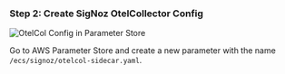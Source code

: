 ### Step 2: Create SigNoz OtelCollector Config

![OtelCol Config in Parameter Store](/img/docs/ecs-docs/ecs-otelcol-sidecar-config-ssm.webp)

Go to AWS Parameter Store and create a new parameter with the name `/ecs/signoz/otelcol-sidecar.yaml`.